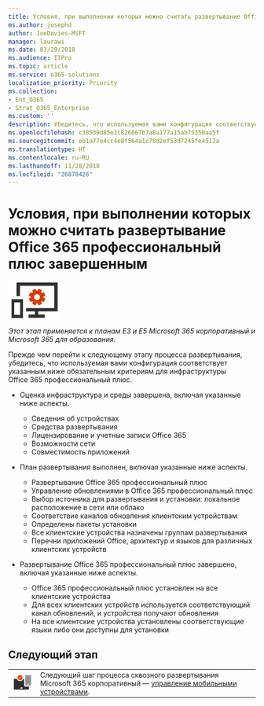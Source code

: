 ```yaml
---
title: Условия, при выполнении которых можно считать развертывание Office 365 профессиональный плюс завершенным
ms.author: josephd
author: JoeDavies-MSFT
manager: laurawi
ms.date: 03/29/2018
ms.audience: ITPro
ms.topic: article
ms.service: o365-solutions
localization_priority: Priority
ms.collection:
- Ent_O365
- Strat_O365_Enterprise
ms.custom: ''
description: Убедитесь, что используемая вами конфигурация соответствует критериям Microsoft 365 корпоративный для инфраструктуры Office 365 профессиональный плюс.
ms.openlocfilehash: c38539d85e1c826667b7a8a177a15ab75350aa5f
ms.sourcegitcommit: eb1a77e4cc4e8f564a1c78d2ef53d7245fe4517a
ms.translationtype: HT
ms.contentlocale: ru-RU
ms.lasthandoff: 11/28/2018
ms.locfileid: "26870426"
---
```

# <a name="office-365-proplus-deployment-exit-criteria"></a>Условия, при выполнении которых можно считать развертывание Office 365 профессиональный плюс завершенным

![](./media/deploy-foundation-infrastructure/O365proplus_icon-small.png)

*Этот этап применяется к планам E3 и E5 Microsoft 365 корпоративный и Microsoft 365 для образования.*

Прежде чем перейти к следующему этапу процесса развертывания, убедитесь, что используемая вами конфигурация соответствует указанным ниже обязательным критериям для инфраструктуры Office 365 профессиональный плюс.

- Оценка инфраструктура и среды завершена, включая указанные ниже аспекты.

    - Сведения об устройствах
    - Средства развертывания
    - Лицензирование и учетные записи Office 365
    - Возможности сети
    - Совместимость приложений

- План развертывания выполнен, включая указанные ниже аспекты.

    - Развертывание Office 365 профессиональный плюс
    - Управление обновлениями в Office 365 профессиональный плюс
    - Выбор источника для развертывания и установки: локальное расположение в сети или облако
    - Соответствие каналов обновления клиентским устройствам
    - Определены пакеты установки
    - Все клиентские устройства назначены группам развертывания
    - Перечни приложений Office, архитектур и языков для различных клиентских устройств

- Развертывание Office 365 профессиональный плюс завершено, включая указанные ниже аспекты.

    - Office 365 профессиональный плюс установлен на все клиентские устройства
    - Для всех клиентских устройств используется соответствующий канал обновлений, и устройства получают обновления
    - На все клиентские устройства установлены соответствующие языки либо они доступны для установки

## <a name="next-phase"></a>Следующий этап 


|||
|:-------|:-----|
|![](./media/deploy-foundation-infrastructure/mobiledevicemgmt_icon-small.png)| Следующий шаг процесса сквозного развертывания Microsoft 365 корпоративный — [управление мобильными устройствами](mobility-infrastructure.md). |
